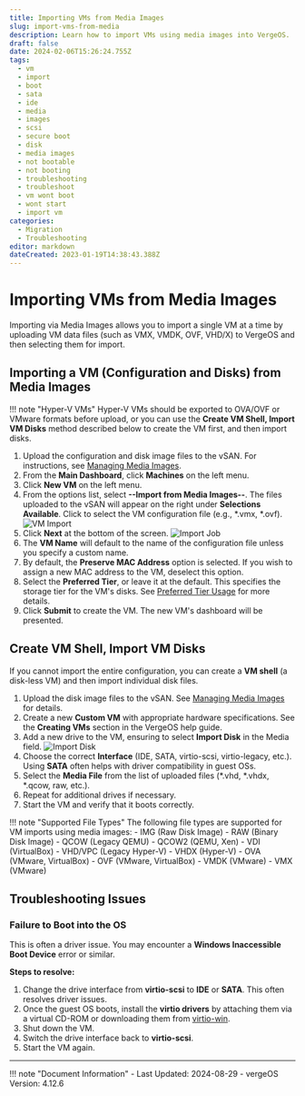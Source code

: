 ```yaml
---
title: Importing VMs from Media Images
slug: import-vms-from-media
description: Learn how to import VMs using media images into VergeOS.
draft: false
date: 2024-02-06T15:26:24.755Z
tags:
  - vm
  - import
  - boot
  - sata
  - ide
  - media
  - images
  - scsi
  - secure boot
  - disk
  - media images
  - not bootable
  - not booting
  - troubleshooting
  - troubleshoot
  - vm wont boot
  - wont start
  - import vm
categories:
  - Migration
  - Troubleshooting
editor: markdown
dateCreated: 2023-01-19T14:38:43.388Z
---
```


# Importing VMs from Media Images

Importing via Media Images allows you to import a single VM at a time by uploading VM data files (such as VMX, VMDK, OVF, VHD/X) to VergeOS and then selecting them for import.

## Importing a VM (Configuration and Disks) from Media Images

!!! note "Hyper-V VMs"
    Hyper-V VMs should be exported to OVA/OVF or VMware formats before upload, or you can use the **Create VM Shell, Import VM Disks** method described below to create the VM first, and then import disks.

1. Upload the configuration and disk image files to the vSAN. For instructions, see [Managing Media Images](/docs/knowledge-base/managing-media-images/).
2. From the **Main Dashboard**, click **Machines** on the left menu.
3. Click **New VM** on the left menu.
4. From the options list, select **--Import from Media Images--**. The files uploaded to the vSAN will appear on the right under **Selections Available**. Click to select the VM configuration file (e.g., \*.vmx, \*.ovf).
   ![VM Import](/docs/public/2023-01-19_12_01_04-2023-01-19_10_35_31-yottadoc___new_virtual_machine.png_%E2%80%8E-_photos.png)
5. Click **Next** at the bottom of the screen.
   ![Import Job](https://verge-io.github.io/docs/public/2023-01-19_11_08_23-yottadoc__import_job.png)
6. The **VM Name** will default to the name of the configuration file unless you specify a custom name.
7. By default, the **Preserve MAC Address** option is selected. If you wish to assign a new MAC address to the VM, deselect this option.
8. Select the **Preferred Tier**, or leave it at the default. This specifies the storage tier for the VM's disks. See [Preferred Tier Usage](/docs/knowledge-base/preferred-tier-usage) for more details.
9. Click **Submit** to create the VM. The new VM's dashboard will be presented.

## Create VM Shell, Import VM Disks

If you cannot import the entire configuration, you can create a **VM shell** (a disk-less VM) and then import individual disk files.

1. Upload the disk image files to the vSAN. See [Managing Media Images](/docs/knowledge-base/managing-media-images) for details.
2. Create a new **Custom VM** with appropriate hardware specifications. See the **Creating VMs** section in the VergeOS help guide.
3. Add a new drive to the VM, ensuring to select **Import Disk** in the Media field.
   ![Import Disk](https://verge-io.github.io/docs/public/2023-01-19_11_20_24-importdiskvm.png)
4. Choose the correct **Interface** (IDE, SATA, virtio-scsi, virtio-legacy, etc.). Using **SATA** often helps with driver compatibility in guest OSs.
5. Select the **Media File** from the list of uploaded files (\*.vhd, \*.vhdx, \*.qcow, raw, etc.).
6. Repeat for additional drives if necessary.
7. Start the VM and verify that it boots correctly.

!!! note "Supported File Types"
    The following file types are supported for VM imports using media images:
    - IMG (Raw Disk Image)
    - RAW (Binary Disk Image)
    - QCOW (Legacy QEMU)
    - QCOW2 (QEMU, Xen)
    - VDI (VirtualBox)
    - VHD/VPC (Legacy Hyper-V)
    - VHDX (Hyper-V)
    - OVA (VMware, VirtualBox)
    - OVF (VMware, VirtualBox)
    - VMDK (VMware)
    - VMX (VMware)

## Troubleshooting Issues

### Failure to Boot into the OS

This is often a driver issue. You may encounter a **Windows Inaccessible Boot Device** error or similar.

**Steps to resolve:**

1. Change the drive interface from **virtio-scsi** to **IDE** or **SATA**. This often resolves driver issues.
2. Once the guest OS boots, install the **virtio drivers** by attaching them via a virtual CD-ROM or downloading them from [virtio-win](https://fedorapeople.org/groups/virt/virtio-win/direct-downloads/stable-virtio/virtio-win.iso).
3. Shut down the VM.
4. Switch the drive interface back to **virtio-scsi**.
5. Start the VM again.

---

!!! note "Document Information"
    - Last Updated: 2024-08-29
    - vergeOS Version: 4.12.6
